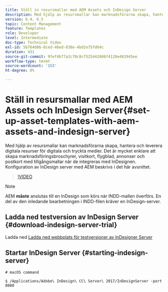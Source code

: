 ```yaml
---
title: Ställ in resursmallar med AEM Assets och InDesign Server
description: Med hjälp av resursmallar kan marknadsförarna skapa, hantera och leverera digitala resurser för digitala och tryckta medier. Det är mycket enklare att skapa marknadsföringsbroschyrer, visitkort, flygblad, annonser och postkort med tillgångsmallar när de integreras med InDesignen. Konfiguration av InDesign server med AEM beskrivs i det här avsnittet.
version: 6.4, 6.5
topic: Content Management
feature: Templates
role: Developer
level: Intermediate
doc-type: Technical Video
exl-id: 5b764d86-8ced-46ed-838e-4bd2e75fd64c
duration: 431
source-git-commit: 9fef4b77a2c70c8cf525d42686f4120e481945ee
workflow-type: tm+mt
source-wordcount: '153'
ht-degree: 0%

---
```


# Ställ in resursmallar med AEM Assets och InDesign Server{#set-up-asset-templates-with-aem-assets-and-indesign-server}

Med hjälp av resursmallar kan marknadsförarna skapa, hantera och leverera digitala resurser för digitala och tryckta medier. Det är mycket enklare att skapa marknadsföringsbroschyrer, visitkort, flygblad, annonser och postkort med tillgångsmallar när de integreras med InDesignen. Konfiguration av InDesign server med AEM beskrivs i det här avsnittet.

>[!VIDEO](https://video.tv.adobe.com/v/17069?quality=12&learn=on)

>[!NOTE]
>
>AEM **måste** anslutas till en InDesign som körs när INDD-mallen överförs. En del av den inledande bearbetningen i INDD-filen kräver en InDesign-server.

## Ladda ned testversion av InDesign Server {#download-indesign-server-trial}

Ladda ned [Ladda ned webbplats för testversioner av InDesigner Server](https://www.adobeprerelease.com/)

## Startar InDesign Server {#starting-indesign-server}

```shell
# macOS command

$ /Applications/Adobe\ InDesign\ CC\ Server\ 2017/InDesignServer -port 8080
```
